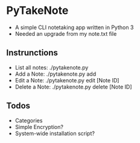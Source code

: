 # PyTakeNote #
- A simple CLI notetaking app written in Python 3
- Needed an upgrade from my note.txt file

## Instrunctions
- List all notes:
    ./pytakenote.py
- Add a Note:
    ./pytakenote.py add
- Edit a Note:
    ./pytakenote.py edit [Note ID]
- Delete a Note:
    ./pytakenote.py delete [Note ID]

## Todos
- Categories
- Simple Encryption?
- System-wide installation script?
